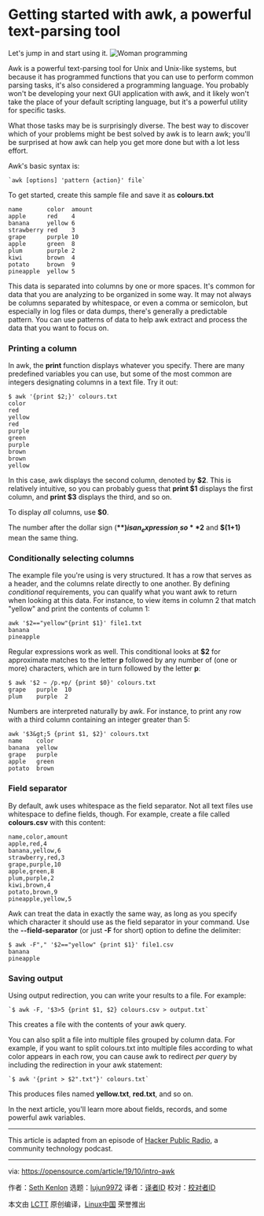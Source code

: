 [#]: collector: (lujun9972)
[#]: translator: ( )
[#]: reviewer: ( )
[#]: publisher: ( )
[#]: url: ( )
[#]: subject: (Getting started with awk, a powerful text-parsing tool)
[#]: via: (https://opensource.com/article/19/10/intro-awk)
[#]: author: (Seth Kenlon https://opensource.com/users/seth)

Getting started with awk, a powerful text-parsing tool
======
Let's jump in and start using it.
![Woman programming][1]

Awk is a powerful text-parsing tool for Unix and Unix-like systems, but because it has programmed functions that you can use to perform common parsing tasks, it's also considered a programming language. You probably won't be developing your next GUI application with awk, and it likely won't take the place of your default scripting language, but it's a powerful utility for specific tasks.

What those tasks may be is surprisingly diverse. The best way to discover which of your problems might be best solved by awk is to learn awk; you'll be surprised at how awk can help you get more done but with a lot less effort.

Awk's basic syntax is:


```
`awk [options] 'pattern {action}' file`
```

To get started, create this sample file and save it as **colours.txt**


```
name       color  amount
apple      red    4
banana     yellow 6
strawberry red    3
grape      purple 10
apple      green  8
plum       purple 2
kiwi       brown  4
potato     brown  9
pineapple  yellow 5
```

This data is separated into columns by one or more spaces. It's common for data that you are analyzing to be organized in some way. It may not always be columns separated by whitespace, or even a comma or semicolon, but especially in log files or data dumps, there's generally a predictable pattern. You can use patterns of data to help awk extract and process the data that you want to focus on.

### Printing a column

In awk, the **print** function displays whatever you specify. There are many predefined variables you can use, but some of the most common are integers designating columns in a text file. Try it out:


```
$ awk '{print $2;}' colours.txt
color
red
yellow
red
purple
green
purple
brown
brown
yellow
```

In this case, awk displays the second column, denoted by **$2**. This is relatively intuitive, so you can probably guess that **print $1** displays the first column, and **print $3** displays the third, and so on.

To display _all_ columns, use **$0**.

The number after the dollar sign (**$**) is an _expression_, so **$2** and **$(1+1)** mean the same thing.

### Conditionally selecting columns

The example file you're using is very structured. It has a row that serves as a header, and the columns relate directly to one another. By defining _conditional_ requirements, you can qualify what you want awk to return when looking at this data. For instance, to view items in column 2 that match "yellow" and print the contents of column 1:


```
awk '$2=="yellow"{print $1}' file1.txt
banana
pineapple
```

Regular expressions work as well. This conditional looks at **$2** for approximate matches to the letter **p** followed by any number of (one or more) characters, which are in turn followed by the letter **p**:


```
$ awk '$2 ~ /p.+p/ {print $0}' colours.txt
grape   purple  10
plum    purple  2
```

Numbers are interpreted naturally by awk. For instance, to print any row with a third column containing an integer greater than 5:


```
awk '$3&gt;5 {print $1, $2}' colours.txt
name    color
banana  yellow
grape   purple
apple   green
potato  brown
```

### Field separator

By default, awk uses whitespace as the field separator. Not all text files use whitespace to define fields, though. For example, create a file called **colours.csv** with this content:


```
name,color,amount
apple,red,4
banana,yellow,6
strawberry,red,3
grape,purple,10
apple,green,8
plum,purple,2
kiwi,brown,4
potato,brown,9
pineapple,yellow,5
```

Awk can treat the data in exactly the same way, as long as you specify which character it should use as the field separator in your command. Use the **\--field-separator** (or just **-F** for short) option to define the delimiter:


```
$ awk -F"," '$2=="yellow" {print $1}' file1.csv
banana
pineapple
```

### Saving output

Using output redirection, you can write your results to a file. For example:


```
`$ awk -F, '$3>5 {print $1, $2} colours.csv > output.txt`
```

This creates a file with the contents of your awk query.

You can also split a file into multiple files grouped by column data. For example, if you want to split colours.txt into multiple files according to what color appears in each row, you can cause awk to redirect _per query_ by including the redirection in your awk statement:


```
`$ awk '{print > $2".txt"}' colours.txt`
```

This produces files named **yellow.txt**, **red.txt**, and so on.

In the next article, you'll learn more about fields, records, and some powerful awk variables.

* * *

This article is adapted from an episode of [Hacker Public Radio][2], a community technology podcast.

--------------------------------------------------------------------------------

via: https://opensource.com/article/19/10/intro-awk

作者：[Seth Kenlon][a]
选题：[lujun9972][b]
译者：[译者ID](https://github.com/译者ID)
校对：[校对者ID](https://github.com/校对者ID)

本文由 [LCTT](https://github.com/LCTT/TranslateProject) 原创编译，[Linux中国](https://linux.cn/) 荣誉推出

[a]: https://opensource.com/users/seth
[b]: https://github.com/lujun9972
[1]: https://opensource.com/sites/default/files/styles/image-full-size/public/lead-images/programming-code-keyboard-laptop-music-headphones.png?itok=EQZ2WKzy (Woman programming)
[2]: http://hackerpublicradio.org/eps.php?id=2114
